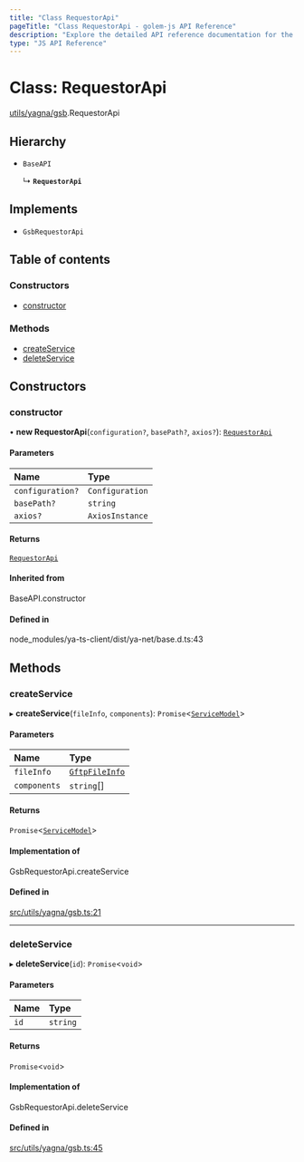 ```yaml
---
title: "Class RequestorApi"
pageTitle: "Class RequestorApi - golem-js API Reference"
description: "Explore the detailed API reference documentation for the Class RequestorApi within the golem-js SDK for the Golem Network."
type: "JS API Reference"
---
```

# Class: RequestorApi

[utils/yagna/gsb](../modules/utils_yagna_gsb).RequestorApi

## Hierarchy

- `BaseAPI`

  ↳ **`RequestorApi`**

## Implements

- `GsbRequestorApi`

## Table of contents

### Constructors

- [constructor](utils_yagna_gsb.RequestorApi#constructor)

### Methods

- [createService](utils_yagna_gsb.RequestorApi#createservice)
- [deleteService](utils_yagna_gsb.RequestorApi#deleteservice)

## Constructors

### constructor

• **new RequestorApi**(`configuration?`, `basePath?`, `axios?`): [`RequestorApi`](utils_yagna_gsb.RequestorApi)

#### Parameters

| Name | Type |
| :------ | :------ |
| `configuration?` | `Configuration` |
| `basePath?` | `string` |
| `axios?` | `AxiosInstance` |

#### Returns

[`RequestorApi`](utils_yagna_gsb.RequestorApi)

#### Inherited from

BaseAPI.constructor

#### Defined in

node_modules/ya-ts-client/dist/ya-net/base.d.ts:43

## Methods

### createService

▸ **createService**(`fileInfo`, `components`): `Promise`\<[`ServiceModel`](../modules/utils_yagna_gsb#servicemodel)\>

#### Parameters

| Name | Type |
| :------ | :------ |
| `fileInfo` | [`GftpFileInfo`](../modules/utils_yagna_gsb#gftpfileinfo) |
| `components` | `string`[] |

#### Returns

`Promise`\<[`ServiceModel`](../modules/utils_yagna_gsb#servicemodel)\>

#### Implementation of

GsbRequestorApi.createService

#### Defined in

[src/utils/yagna/gsb.ts:21](https://github.com/golemfactory/golem-js/blob/e7b6d14/src/utils/yagna/gsb.ts#L21)

___

### deleteService

▸ **deleteService**(`id`): `Promise`\<`void`\>

#### Parameters

| Name | Type |
| :------ | :------ |
| `id` | `string` |

#### Returns

`Promise`\<`void`\>

#### Implementation of

GsbRequestorApi.deleteService

#### Defined in

[src/utils/yagna/gsb.ts:45](https://github.com/golemfactory/golem-js/blob/e7b6d14/src/utils/yagna/gsb.ts#L45)
